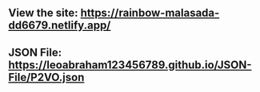 ## View the site: https://rainbow-malasada-dd6679.netlify.app/
## JSON File: https://leoabraham123456789.github.io/JSON-File/P2VO.json
